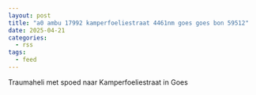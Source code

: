 ```yaml
---
layout: post
title: "a0 ambu 17992 kamperfoeliestraat 4461nm goes goes bon 59512"
date: 2025-04-21
categories: 
  - rss
tags: 
  - feed
---
```


Traumaheli met spoed naar Kamperfoeliestraat in Goes
